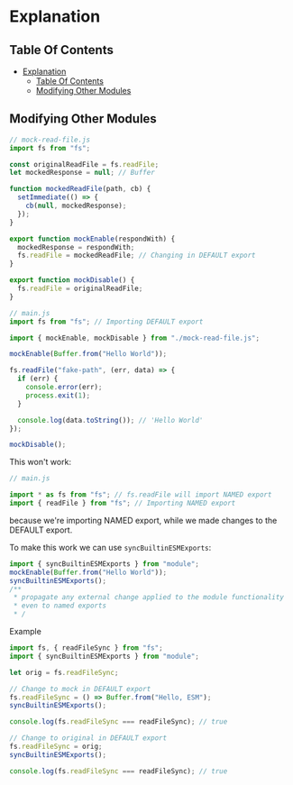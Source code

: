 # Explanation

## Table Of Contents

- [Explanation](#explanation)
  - [Table Of Contents](#table-of-contents)
  - [Modifying Other Modules](#modifying-other-modules)

## Modifying Other Modules

```js
// mock-read-file.js
import fs from "fs";

const originalReadFile = fs.readFile;
let mockedResponse = null; // Buffer

function mockedReadFile(path, cb) {
  setImmediate(() => {
    cb(null, mockedResponse);
  });
}

export function mockEnable(respondWith) {
  mockedResponse = respondWith;
  fs.readFile = mockedReadFile; // Changing in DEFAULT export
}

export function mockDisable() {
  fs.readFile = originalReadFile;
}

// main.js
import fs from "fs"; // Importing DEFAULT export

import { mockEnable, mockDisable } from "./mock-read-file.js";

mockEnable(Buffer.from("Hello World"));

fs.readFile("fake-path", (err, data) => {
  if (err) {
    console.error(err);
    process.exit(1);
  }

  console.log(data.toString()); // 'Hello World'
});

mockDisable();
```

This won't work:

```js
// main.js

import * as fs from "fs"; // fs.readFile will import NAMED export
import { readFile } from "fs"; // Importing NAMED export
```

because we're importing NAMED export, while we made changes to the DEFAULT
export.

To make this work we can use `syncBuiltinESMExports`:

```js
import { syncBuiltinESMExports } from "module";
mockEnable(Buffer.from("Hello World"));
syncBuiltinESMExports();
/**
 * propagate any external change applied to the module functionality
 * even to named exports
 * /
```

Example

```js
import fs, { readFileSync } from "fs";
import { syncBuiltinESMExports } from "module";

let orig = fs.readFileSync;

// Change to mock in DEFAULT export
fs.readFileSync = () => Buffer.from("Hello, ESM");
syncBuiltinESMExports();

console.log(fs.readFileSync === readFileSync); // true

// Change to original in DEFAULT export
fs.readFileSync = orig;
syncBuiltinESMExports();

console.log(fs.readFileSync === readFileSync); // true
```
